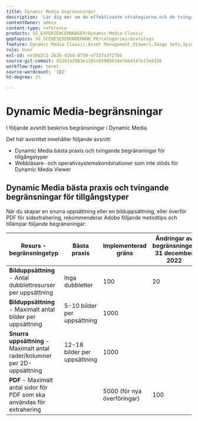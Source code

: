 ```yaml
---
title: Dynamic Media begränsningar
description: 'Lär dig mer om de effektivaste strategierna och de tvingande gränserna när du skapar en bilduppsättning eller en snurruppsättning, eller överför en PDF. Läs också om webbläsarkombinationer och operativsystemkombinationer som inte stöds för Dynamic Media Viewer. '
contentOwner: admin
content-type: reference
products: SG_EXPERIENCEMANAGER/Dynamic-Media-Classic
geptopics: SG_SCENESEVENONDEMAND_PK/categories/ecatalogs
feature: Dynamic Media Classic,Asset Management,Viewers,Image Sets,Spin Sets,eCatalog
role: User
exl-id: ee30a2c1-2b26-41bd-8758-e7337a3727bb
source-git-commit: d5293a2983e1105c65005634e7eb4147e17e8328
workflow-type: tm+mt
source-wordcount: '182'
ht-degree: 2%

---
```


# Dynamic Media-begränsningar

I följande avsnitt beskrivs begränsningar i Dynamic Media.

Det här avsnittet innehåller följande avsnitt:

* Dynamic Media bästa praxis och tvingande begränsningar för tillgångstyper
* Webbläsare- och operativsystemskombinationer som inte stöds för Dynamic Media Viewer

## Dynamic Media bästa praxis och tvingande begränsningar för tillgångstyper

När du skapar en snurra uppsättning eller en bilduppsättning, eller överför PDF för sidextrahering, rekommenderar Adobe följande metodtips och tillämpar följande begränsningar:

<!-- | **Image** - Number of Smart Crops per image | 5 | 100 |  | -->

| Resurs - begränsningstyp | Bästa praxis | Implementerad gräns | Ändringar av begränsningen 31 december 2022 |
| --- | --- | --- | --- |
| **Bilduppsättning** - Antal dubblettresurser per uppsättning | Inga dubbletter | 100 | 20 |
| **Bilduppsättning** - Maximalt antal bilder per uppsättning | 5-10 bilder per uppsättning | 1000 |
| **Snurra uppsättning** - Maximalt antal rader/kolumner per 2D-uppsättning | 12-18 bilder per uppsättning | 1000 |
| **PDF** - Maximalt antal sidor för PDF som ska användas för extrahering |  | 5000 (för nya överföringar) | 100 |

<!-- ## Unsupported web browser and operating system combinations for Dynamic Media Viewers

Dynamic Media Viewers do not support following combinations of web browser and operating system.

* Internet Explorer 11 + Windows 7
* Internet Explorer 11 + Windows 8.1
* Internet Explorer 11 + Windows Phone 8.1
* Internet Explorer 11 + Windows Phone 8.1 Update
* Safari 6 + iOS 6.0.1
* Safari 7 + iOS 7.1
* Safari 7 + macOS X 10.9 Mavericks
* Safari 8 + iOS 8.4
* Safari 8 + macOS X 10.10 Yosemite -->


